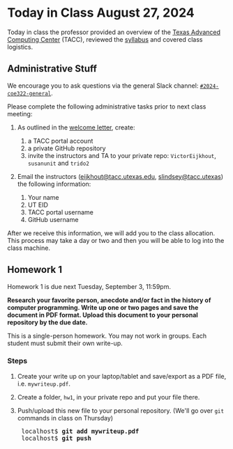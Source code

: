 # Today in Class August 27, 2024  

Today in class the professor provided an overview of the [Texas Advanced Computing Center](https://github.com/TACC/coe322fall2024/blob/main/lectures/1%20TACC%20overview.pdf) (TACC), reviewed the [syllabus](https://github.com/TACC/coe322fall2024/blob/main/syllabus.pdf) and covered class logistics.

## Administrative Stuff

We encourage you to ask questions via the general Slack channel: [`#2024-coe322-general`](https://join.slack.com/t/tacc-learn/shared_invite/zt-2p8bpr3gw-d2MpUDfYP1vjm6nQj7GM7g).

Please complete the following administrative tasks prior to next class meeting:

1. As outlined in the [welcome letter](https://utexas.instructure.com/courses/1396207/discussion_topics/5049775), create: 

	1. a TACC portal account
	2. a private GitHub repository
	3. invite the instructors and TA to your private repo: `VictorEijkhout`, `susanunit` and `trido2`

1. Email the instructors (eijkhout@tacc.utexas.edu, slindsey@tacc.utexas) the following information:

	1. Your name
	1. UT EID
	1. TACC portal username
	1. GitHub username

After we receive this information, we will add you to the class allocation. This process may take a day or two and then you will be able to log into the class machine.  

<!-- 1. Log on to the class machine: `isp.tacc.utexas.edu`

	**Windows Users**: You'll need to download a terminal/shell program to make use of the command-line.  We recommend either [PowerShell](https://learn.microsoft.com/en-us/powershell/scripting/install/installing-powershell-on-windows?view=powershell-7.3) or [Putty](https://www.putty.org/).  See: [SSH Using Windows](https://github.com/TACC/coe322fall2023/blob/main/tutorials/SSH%20Using%20Windows%202.pdf)  -->
	

## Homework 1 

Homework 1 is due next Tuesday, September 3, 11:59pm.  

**Research your favorite person, anecdote and/or fact in the history of computer programming.  Write up one or two pages and save the document in PDF format. Upload this document to your personal repository by the due date.**

This is a single-person homework. You may not work in groups.  Each student must submit their own write-up.

### Steps

1. Create your write up on your laptop/tablet and save/export as a PDF file, i.e. `mywriteup.pdf`.
1. Create a folder, `hw1`, in your private repo and put your file there.
1. Push/upload this new file to your personal repository.  (We'll go over `git` commands in class on Thursday)

	<pre>
	localhost$ <b>git add mywriteup.pdf</b>
	localhost$ <b>git push</b></pre>

